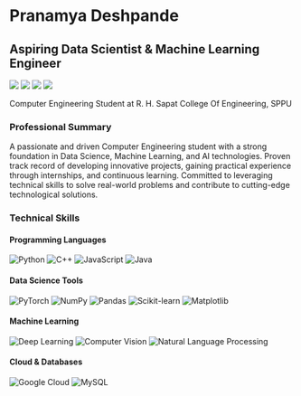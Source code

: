
# Pranamya Deshpande

## Aspiring Data Scientist & Machine Learning Engineer

<img src="https://img.shields.io/badge/phone-%2B91%2081808%2012144-blue" /> <a href="mailto:pranamyadeshpande14@gmail.com"><img src="https://img.shields.io/badge/email-pranamyadeshpande14%40gmail.com-blue" /></a> <a href="https://www.linkedin.com/in/pranamya-deshpande/"><img src="https://img.shields.io/badge/LinkedIn-0077B5?style=flat&logo=linkedin&logoColor=white" /></a> <a href="https://github.com/pranamya-deshpande"><img src="https://img.shields.io/badge/GitHub-181717?style=flat&logo=github&logoColor=white" /></a>

Computer Engineering Student at R. H. Sapat College Of Engineering, SPPU

### Professional Summary

A passionate and driven Computer Engineering student with a strong foundation in Data Science, Machine Learning, and AI technologies. Proven track record of developing innovative projects, gaining practical experience through internships, and continuous learning. Committed to leveraging technical skills to solve real-world problems and contribute to cutting-edge technological solutions.

### Technical Skills

#### Programming Languages
<img src="https://img.shields.io/badge/Python-3776AB?style=for-the-badge&logo=python&logoColor=white" alt="Python" />
<img src="https://img.shields.io/badge/C%2B%2B-00599C?style=for-the-badge&logo=c%2B%2B&logoColor=white" alt="C++" />
<img src="https://img.shields.io/badge/JavaScript-F7DF1E?style=for-the-badge&logo=javascript&logoColor=black" alt="JavaScript" />
<img src="https://img.shields.io/badge/Java-007396?style=for-the-badge&logo=java&logoColor=white" alt="Java" />

#### Data Science Tools
<img src="https://img.shields.io/badge/PyTorch-EE4C2C?style=for-the-badge&logo=pytorch&logoColor=white" alt="PyTorch" />
<img src="https://img.shields.io/badge/NumPy-013243?style=for-the-badge&logo=numpy&logoColor=white" alt="NumPy" />
<img src="https://img.shields.io/badge/Pandas-150458?style=for-the-badge&logo=pandas&logoColor=white" alt="Pandas" />
<img src="https://img.shields.io/badge/Scikit--learn-F7931E?style=for-the-badge&logo=scikit-learn&logoColor=black" alt="Scikit-learn" />
<img src="https://img.shields.io/badge/Matplotlib-007ACC?style=for-the-badge&logo=matplotlib&logoColor=white" alt="Matplotlib" />

#### Machine Learning
<img src="https://img.shields.io/badge/Deep%20Learning-FF6F00?style=for-the-badge&logo=deeplearning&logoColor=white" alt="Deep Learning" />
<img src="https://img.shields.io/badge/Computer%20Vision-6A5ACD?style=for-the-badge&logo=opencv&logoColor=white" alt="Computer Vision" />
<img src="https://img.shields.io/badge/NLP-9A9A9A?style=for-the-badge&logo=nlp&logoColor=black" alt="Natural Language Processing" />

#### Cloud & Databases
<img src="https://img.shields.io/badge/Google%20Cloud-4285F4?style=for-the-badge&logo=google-cloud&logoColor=white" alt="Google Cloud" />
<img src="https://img.shields.io/badge/MySQL-4479A1?style=for-the-badge&logo=mysql&logoColor=white" alt="MySQL" />

